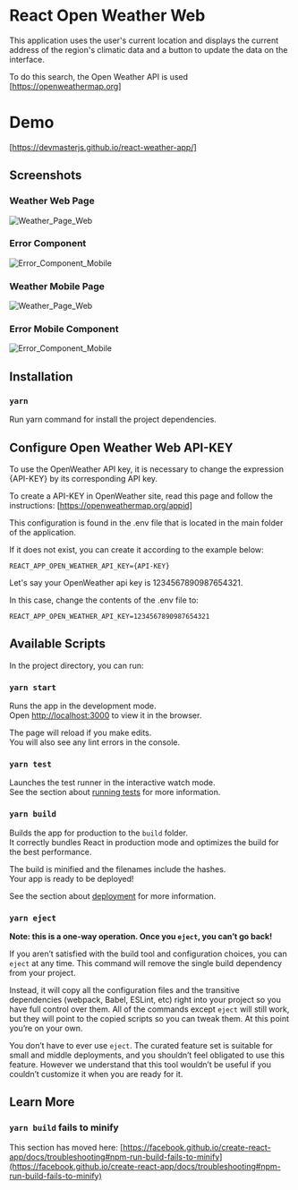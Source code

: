 # React Open Weather Web

This application uses the user's current location and displays the current address of the region's climatic data and a button to update the data on the interface.

To do this search, the Open Weather API is used [https://openweathermap.org]

# Demo

[https://devmasterjs.github.io/react-weather-app/]

## Screenshots

### Weather Web Page

![Weather_Page_Web](public/images/weather-page-web.png?raw=true)

### Error Component

![Error_Component_Mobile](public/images/error-component-web.png?raw=true)

### Weather Mobile Page

![Weather_Page_Web](public/images/weather-page-mobile.png?raw=true)

### Error Mobile Component

![Error_Component_Mobile](public/images/error-component-mobile.png?raw=true)

## Installation

### `yarn`

Run yarn command for install the project dependencies.

## Configure Open Weather Web API-KEY

To use the OpenWeather API key, it is necessary to change the expression {API-KEY} by its corresponding API key.

To create a API-KEY in OpenWeather site, read this page and follow the instructions: [https://openweathermap.org/appid]

This configuration is found in the .env file that is located in the main folder of the application.

If it does not exist, you can create it according to the example below:

```
REACT_APP_OPEN_WEATHER_API_KEY={API-KEY}
```

Let's say your OpenWeather api key is 1234567890987654321.

In this case, change the contents of the .env file to:

```
REACT_APP_OPEN_WEATHER_API_KEY=1234567890987654321
```

## Available Scripts

In the project directory, you can run:

### `yarn start`

Runs the app in the development mode.\
Open [http://localhost:3000](http://localhost:3000) to view it in the browser.

The page will reload if you make edits.\
You will also see any lint errors in the console.

### `yarn test`

Launches the test runner in the interactive watch mode.\
See the section about [running tests](https://facebook.github.io/create-react-app/docs/running-tests) for more information.

### `yarn build`

Builds the app for production to the `build` folder.\
It correctly bundles React in production mode and optimizes the build for the best performance.

The build is minified and the filenames include the hashes.\
Your app is ready to be deployed!

See the section about [deployment](https://facebook.github.io/create-react-app/docs/deployment) for more information.

### `yarn eject`

**Note: this is a one-way operation. Once you `eject`, you can’t go back!**

If you aren’t satisfied with the build tool and configuration choices, you can `eject` at any time. This command will remove the single build dependency from your project.

Instead, it will copy all the configuration files and the transitive dependencies (webpack, Babel, ESLint, etc) right into your project so you have full control over them. All of the commands except `eject` will still work, but they will point to the copied scripts so you can tweak them. At this point you’re on your own.

You don’t have to ever use `eject`. The curated feature set is suitable for small and middle deployments, and you shouldn’t feel obligated to use this feature. However we understand that this tool wouldn’t be useful if you couldn’t customize it when you are ready for it.

## Learn More

### `yarn build` fails to minify

This section has moved here: [https://facebook.github.io/create-react-app/docs/troubleshooting#npm-run-build-fails-to-minify](https://facebook.github.io/create-react-app/docs/troubleshooting#npm-run-build-fails-to-minify)
